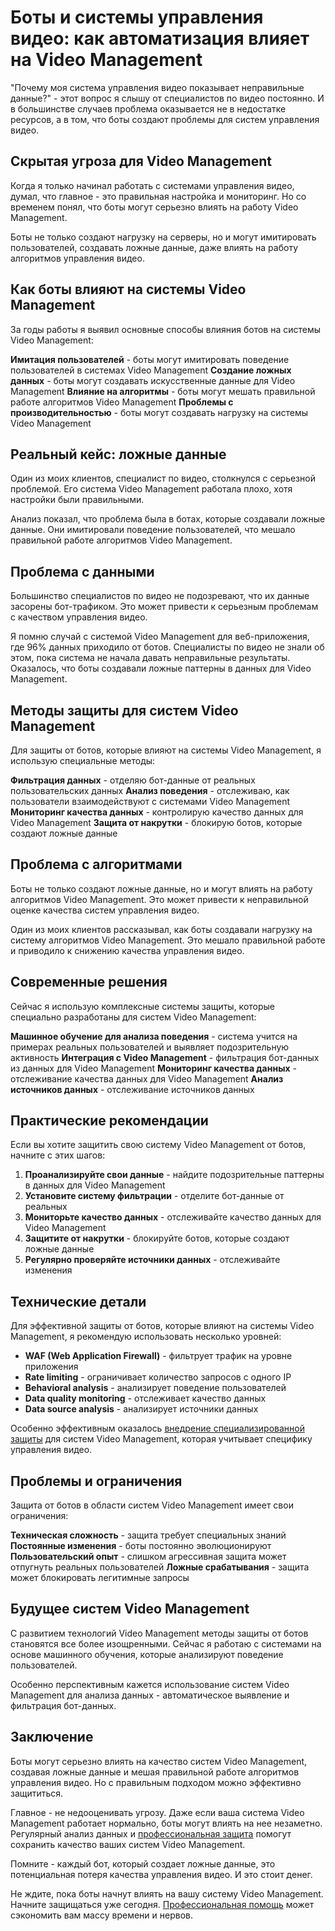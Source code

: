 ﻿# Боты и системы управления видео: как автоматизация влияет на Video Management

"Почему моя система управления видео показывает неправильные данные?" - этот вопрос я слышу от специалистов по видео постоянно. И в большинстве случаев проблема оказывается не в недостатке ресурсов, а в том, что боты создают проблемы для систем управления видео.

## Скрытая угроза для Video Management

Когда я только начинал работать с системами управления видео, думал, что главное - это правильная настройка и мониторинг. Но со временем понял, что боты могут серьезно влиять на работу Video Management.

Боты не только создают нагрузку на серверы, но и могут имитировать пользователей, создавать ложные данные, даже влиять на работу алгоритмов управления видео.

## Как боты влияют на системы Video Management

За годы работы я выявил основные способы влияния ботов на системы Video Management:

**Имитация пользователей** - боты могут имитировать поведение пользователей в системах Video Management
**Создание ложных данных** - боты могут создавать искусственные данные для Video Management
**Влияние на алгоритмы** - боты могут мешать правильной работе алгоритмов Video Management
**Проблемы с производительностью** - боты могут создавать нагрузку на системы Video Management

## Реальный кейс: ложные данные

Один из моих клиентов, специалист по видео, столкнулся с серьезной проблемой. Его система Video Management работала плохо, хотя настройки были правильными.

Анализ показал, что проблема была в ботах, которые создавали ложные данные. Они имитировали поведение пользователей, что мешало правильной работе алгоритмов Video Management.

## Проблема с данными

Большинство специалистов по видео не подозревают, что их данные засорены бот-трафиком. Это может привести к серьезным проблемам с качеством управления видео.

Я помню случай с системой Video Management для веб-приложения, где 96% данных приходило от ботов. Специалисты по видео не знали об этом, пока система не начала давать неправильные результаты. Оказалось, что боты создавали ложные паттерны в данных для Video Management.

## Методы защиты для систем Video Management

Для защиты от ботов, которые влияют на системы Video Management, я использую специальные методы:

**Фильтрация данных** - отделяю бот-данные от реальных пользовательских данных
**Анализ поведения** - отслеживаю, как пользователи взаимодействуют с системами Video Management
**Мониторинг качества данных** - контролирую качество данных для Video Management
**Защита от накрутки** - блокирую ботов, которые создают ложные данные

## Проблема с алгоритмами

Боты не только создают ложные данные, но и могут влиять на работу алгоритмов Video Management. Это может привести к неправильной оценке качества систем управления видео.

Один из моих клиентов рассказывал, как боты создавали нагрузку на систему алгоритмов Video Management. Это мешало правильной работе и приводило к снижению качества управления видео.

## Современные решения

Сейчас я использую комплексные системы защиты, которые специально разработаны для систем Video Management:

**Машинное обучение для анализа поведения** - система учится на примерах реальных пользователей и выявляет подозрительную активность
**Интеграция с Video Management** - фильтрация бот-данных из данных для Video Management
**Мониторинг качества данных** - отслеживание качества данных для Video Management
**Анализ источников данных** - отслеживание источников данных

## Практические рекомендации

Если вы хотите защитить свою систему Video Management от ботов, начните с этих шагов:

1. **Проанализируйте свои данные** - найдите подозрительные паттерны в данных для Video Management
2. **Установите систему фильтрации** - отделите бот-данные от реальных
3. **Мониторьте качество данных** - отслеживайте качество данных для Video Management
4. **Защитите от накрутки** - блокируйте ботов, которые создают ложные данные
5. **Регулярно проверяйте источники данных** - отслеживайте изменения

## Технические детали

Для эффективной защиты от ботов, которые влияют на системы Video Management, я рекомендую использовать несколько уровней:

- **WAF (Web Application Firewall)** - фильтрует трафик на уровне приложения
- **Rate limiting** - ограничивает количество запросов с одного IP
- **Behavioral analysis** - анализирует поведение пользователей
- **Data quality monitoring** - отслеживает качество данных
- **Data source analysis** - анализирует источники данных

Особенно эффективным оказалось [внедрение специализированной защиты](https://progaem.com/ustanovka-antibota-usluga-po-zashhite-ot-botov-vashih-sajtov-na-razlichnyh-cms-sistemah.html) для систем Video Management, которая учитывает специфику управления видео.

## Проблемы и ограничения

Защита от ботов в области систем Video Management имеет свои ограничения:

**Техническая сложность** - защита требует специальных знаний
**Постоянные изменения** - боты постоянно эволюционируют
**Пользовательский опыт** - слишком агрессивная защита может отпугнуть реальных пользователей
**Ложные срабатывания** - защита может блокировать легитимные запросы

## Будущее систем Video Management

С развитием технологий Video Management методы защиты от ботов становятся все более изощренными. Сейчас я работаю с системами на основе машинного обучения, которые анализируют поведение пользователей.

Особенно перспективным кажется использование систем Video Management для анализа данных - автоматическое выявление и фильтрация бот-данных.

## Заключение

Боты могут серьезно влиять на качество систем Video Management, создавая ложные данные и мешая правильной работе алгоритмов управления видео. Но с правильным подходом можно эффективно защититься.

Главное - не недооценивать угрозу. Даже если ваша система Video Management работает нормально, боты могут влиять на нее незаметно. Регулярный анализ данных и [профессиональная защита](https://progaem.com/ustanovka-antibota-usluga-po-zashhite-ot-botov-vashih-sajtov-na-razlichnyh-cms-sistemah.html) помогут сохранить качество ваших систем Video Management.

Помните - каждый бот, который создает ложные данные, это потенциальная потеря качества управления видео. И это стоит денег.

Не ждите, пока боты начнут влиять на вашу систему Video Management. Начните защищаться уже сегодня. [Профессиональная помощь](https://progaem.com/ustanovka-antibota-usluga-po-zashhite-ot-botov-vashih-sajtov-na-razlichnyh-cms-sistemah.html) может сэкономить вам массу времени и нервов.
